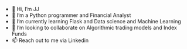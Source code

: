 - 👋 Hi, I’m JJ
- 👀 I’m a Python programmer and Financial Analyst
- 🌱 I’m currently learning Flask and Data science and Machine Learning
- 💞️ I’m looking to collaborate on Algorithmic trading models and Index Funds
- 📫 Reach out to me via Linkedin

<!---
Takhar1/Takhar1 is a ✨ special ✨ repository because its `README.md` (this file) appears on your GitHub profile.
You can click the Preview link to take a look at your changes.
--->
